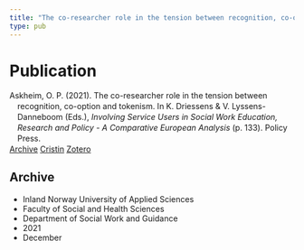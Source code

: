 ```yaml
---
title: "The co-researcher role in the tension between recognition, co-option and tokenism."
type: pub
---
```

<h1>Publication</h1>
<article id="csl-bib-container-D3CCVQCM" class="csl-bib-container">
  <div class="csl-bib-body" style="line-height: 1.35; padding-left: 1em; text-indent:-1em;">
  <div class="csl-entry">Askheim, O. P. (2021). The co-researcher role in the tension between recognition, co-option and tokenism. In K. Driessens &amp; V. Lyssens-Danneboom (Eds.), <i>Involving Service Users in Social Work Education, Research and Policy - A Comparative European Analysis</i> (p. 133). Policy Press.</div>
</div>
  <div class="csl-bib-buttons">
    <a href="#taxonomy-article-D3CCVQCM" class="csl-bib-button">Archive</a>
    <a href="https://app.cristin.no/results/show.jsf?id=1969974" alt="Cristin URL" class="csl-bib-button">Cristin</a>
    <a href="http://zotero.org/groups/5022929/items/D3CCVQCM" alt="Zotero URL" class="csl-bib-button">Zotero</a>
  </div>
  <div id="csl-bib-meta-container-D3CCVQCM"></div>
</article>
<div id="csl-bib-meta-D3CCVQCM" class="csl-bib-meta">
  <article id="taxonomy-article-D3CCVQCM" class="taxonomy-article">
    <h1>Archive</h1>
    <ul>
      <li>Inland Norway University of Applied Sciences</li>
      <li>Faculty of Social and Health Sciences</li>
      <li>Department of Social Work and Guidance</li>
      <li>2021</li>
      <li>December</li>
    </ul>
  </article>
</div>
